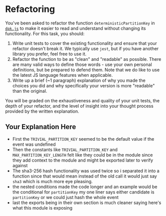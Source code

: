 # Refactoring

You've been asked to refactor the function `deterministicPartitionKey` in [`dpk.js`](dpk.js) to make it easier to read and understand without changing its functionality. For this task, you should:

1. Write unit tests to cover the existing functionality and ensure that your refactor doesn't break it. We typically use `jest`, but if you have another library you prefer, feel free to use it.
2. Refactor the function to be as "clean" and "readable" as possible. There are many valid ways to define those words - use your own personal definitions, but be prepared to defend them. Note that we do like to use the latest JS language features when applicable.
3. Write up a brief (~1 paragraph) explanation of why you made the choices you did and why specifically your version is more "readable" than the original.

You will be graded on the exhaustiveness and quality of your unit tests, the depth of your refactor, and the level of insight into your thought process provided by the written explanation.

## Your Explanation Here

- First the `TRIVIAL_PARTITION_KEY` seemed to be the default value if the event was undefined
- Then the constants like `TRIVIAL_PARTITION_KEY` and `MAX_PARTITION_KEY_LENGTH` felt like they could be in the module since they add context to the module and might be exported later to verify against
- The sha3-256 hash functionality was used twice so i separated it into a function since that would mean instead of the old call it would just say `sha3` which is much more eye pleasing.
- the nested conditions made the code longer and an example would be the conditional for `partitionKey` my one liner says either candidate is `partitionKey` or we could just hash the whole event
- last the exports being in their own section is much cleaner saying here's what this module is exposing
